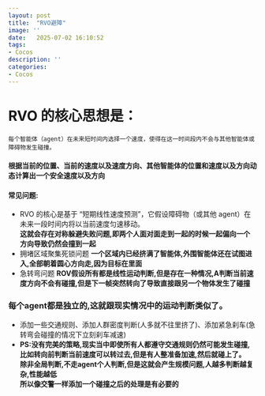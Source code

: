 ```yaml
---
layout: post
title:  "RVO避障"
image: ''
date:   2025-07-02 16:10:52
tags:
- Cocos
description: ''
categories: 
- Cocos
---
```

# RVO 的核心思想是：
```
每个智能体（agent）在未来短时间内选择一个速度，使得在这一时间段内不会与其他智能体或障碍物发生碰撞。
```
#### 根据当前的位置、当前的速度以及速度方向、其他智能体的位置和速度以及方向动态计算出一个安全速度以及方向

#### 常见问题:
* RVO 的核心是基于 “短期线性速度预测”，它假设障碍物（或其他 agent）在未来一段时间内将以当前速度匀速移动。  
    **这就会存在对称躲避失败问题,即两个人面对面走到一起的时候一起偏向一个方向导致仍然会撞到一起**
* 拥堵区域聚集死锁问题
    **一个区域内已经挤满了智能体,外围智能体还在试图进入,全部朝着圆心方向走,因为目标在里面**
* 急转弯问题
    **ROV假设所有都是线性运动判断,但是存在一种情况,A判断当前速度方向不会有碰撞,但是下一帧突然转向了导致直接跟另一个物体发生了碰撞**
### 每个agent都是独立的,这就跟现实情况中的运动判断类似了。
* 添加一些交通规则、添加人群密度判断(人多就不往里挤了)、添加紧急刹车(急转弯会碰撞的情况下立刻刹车减速) 
* **PS:没有完美的策略,现实当中即使所有人都遵守交通规则仍然可能发生碰撞,比如转向前判断当前速度可以转过去,但是有人整准备加速,然后就碰上了。**  
**除非全局判断,不走agent个人判断,但是这就会产生规模问题,人越多判断越复杂,性能越低**  
**所以像交警一样添加一个碰撞之后的处理是有必要的**